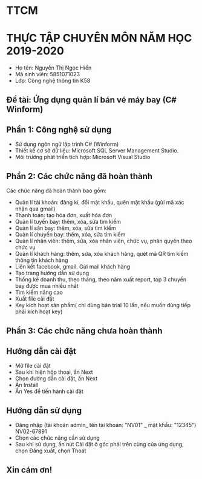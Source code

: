 # TTCM
# THỰC TẬP CHUYÊN MÔN NĂM HỌC 2019-2020
- Họ tên: Nguyễn Thị Ngọc Hiển 
- Mã sinh viên: 5851071023
- Lớp: Công nghệ thông tin K58
## Đề tài: Ứng dụng quản lí bán vé máy bay (C# Winform)
## Phần 1: Công nghệ sử dụng
-	Sử dụng ngôn ngữ lập trình C# (Winform)
-	Thiết kế cơ sở dữ liệu: Microsoft SQL Server Management Studio.
-	Môi trường phát triển tích hợp: Microsoft Visual Studio 

## Phần 2: Các chức năng đã hoàn thành
Các chức năng đã hoàn thành bao gồm: 
- Quản lí tài khoản: đăng kí, đổi mật khẩu, quên mật khẩu (gửi mã xác nhận qua gmail)
-	Thanh toán: tạo hóa đơn, xuất hóa đơn
-	Quản lí tuyến bay: thêm, xóa, sửa tìm kiếm
-	Quản lí sân bay: thêm, xóa, sửa tìm kiếm
-	Quản lí chuyến bay: thêm, xóa, sửa tìm kiếm
-	Quản lí nhân viên: thêm, sửa, xóa nhân viên, chức vụ, phân quyền theo chức vụ
-	Quản lí khách hàng: thêm, sửa, xóa khách hàng, quét mã QR tìm kiếm thông tin khách hàng
- Liên kết facebook, gmail. Gửi mail khách hàng
- Tạo trang hướng dẫn sử dụng
-	Thống kê doanh thu, theo tháng, theo năm xuất report, top 3 chuyến bay được mua nhiều nhất
-	Tìm kiếm nâng cao
- Xuất file cài đặt
- Key kích hoạt sản phẩm( chỉ dùng bản trial 10 lần, nếu muốn dùng tiếp phải kích hoạt key)
## Phần 3: Các chức năng chưa hoàn thành
## Hướng dẫn cài đặt
- Mở file cài đặt
- Sau khi hiện hộp thoại, ấn Next
- Chọn đường dẫn cài đặt, ấn Next
- Ấn Install
- Ấn Yes để tiến hành cài đặt
## Hướng dẫn sử dụng
- Đăng nhập (tài khoản admin_ tên tài khoản: "NV01" _ mật khẩu: "12345") NV02-67891
- Chọn các chức năng cần sử dụng
- Sau khi sử dụng, ấn nút Cài đặt ở góc phải trên cùng của ứng dụng, chọn Đăng xuất, chọn Thoát
## Xin cám ơn!
